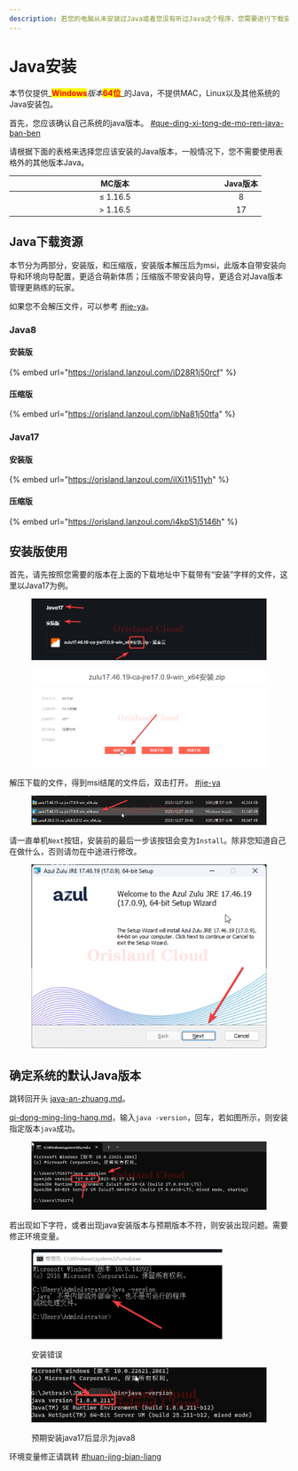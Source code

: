 ```yaml
---
description: 若您的电脑从未安装过Java或者您没有听过Java这个程序，您需要进行下载安装。
---
```


# Java安装

本节仅提供_<mark style="color:red;">**Windows**</mark>_版本_<mark style="color:red;">**64位**</mark>_的Java，不提供MAC，Linux以及其他系统的Java安装包。

首先，您应该确认自己系统的java版本。 [#que-ding-xi-tong-de-mo-ren-java-ban-ben](java-an-zhuang.md#que-ding-xi-tong-de-mo-ren-java-ban-ben "mention")

请根据下面的表格来选择您应该安装的Java版本，一般情况下，您不需要使用表格外的其他版本Java。

<table><thead><tr><th width="367" align="center">MC版本</th><th align="center">Java版本</th></tr></thead><tbody><tr><td align="center">≤ 1.16.5</td><td align="center">8</td></tr><tr><td align="center">> 1.16.5</td><td align="center">17</td></tr></tbody></table>

## Java下载资源

本节分为两部分，安装版，和压缩版，安装版本解压后为msi，此版本自带安装向导和环境向导配置，更适合萌新体质；压缩版不带安装向导，更适合对Java版本管理更熟练的玩家。

如果您不会解压文件，可以参考 [#jie-ya](../../../../fu-wu-qi-guan-li-yu-kong-zhi/shang-chuan-wen-jian/windows/ya-suo-yu-jie-ya.md#jie-ya "mention")。

### Java8

#### 安装版

{% embed url="https://orisland.lanzoul.com/iD28R1j50rcf" %}

#### 压缩版

{% embed url="https://orisland.lanzoul.com/ibNa81j50tfa" %}

### Java17

#### 安装版

{% embed url="https://orisland.lanzoul.com/iIXi11j511yh" %}

#### 压缩版

{% embed url="https://orisland.lanzoul.com/i4kpS1j5146h" %}

## 安装版使用

首先，请先按照您需要的版本在上面的下载地址中下载带有“安装”字样的文件，这里以Java17为例。

<figure><img src="../../../../.gitbook/assets/chrome_kWE4uIJtyu.png" alt=""><figcaption></figcaption></figure>

<figure><img src="../../../../.gitbook/assets/chrome_xg4EFh6jNT.png" alt=""><figcaption></figcaption></figure>

解压下载的文件，得到msi结尾的文件后，双击打开。 [#jie-ya](../../../../fu-wu-qi-guan-li-yu-kong-zhi/shang-chuan-wen-jian/windows/ya-suo-yu-jie-ya.md#jie-ya "mention")

<figure><img src="../../../../.gitbook/assets/explorer_D40AqX2X9j.png" alt=""><figcaption></figcaption></figure>

请一直单机`Next`按钮，安装前的最后一步该按钮会变为`Install`。除非您知道自己在做什么，否则请勿在中途进行修改。

<figure><img src="../../../../.gitbook/assets/msiexec_0nyMkdpDld.png" alt=""><figcaption></figcaption></figure>

## 确定系统的默认Java版本

跳转回开头 [java-an-zhuang.md](java-an-zhuang.md "mention")。

[qi-dong-ming-ling-hang.md](../../../../xi-tong-bian-xie-cao-zuo/qi-dong-ming-ling-hang.md "mention")，输入`java -version`，回车，若如图所示，则安装指定版本`java`成功。

<figure><img src="../../../../.gitbook/assets/WindowsTerminal_YGZnzTyWnG.png" alt=""><figcaption></figcaption></figure>

若出现如下字符，或者出现java安装版本与预期版本不符，则安装出现问题。需要修正环境变量。

<figure><img src="../../../../.gitbook/assets/image (47).png" alt=""><figcaption><p>安装错误</p></figcaption></figure>

<figure><img src="../../../../.gitbook/assets/ApplicationFrameHost_GBTvL46lTL.png" alt=""><figcaption><p>预期安装java17后显示为java8</p></figcaption></figure>

环境变量修正请跳转 [#huan-jing-bian-liang](../../../../you-xi-huan-jing/java/zai-ben-zhan-wai-an-zhuang.md#huan-jing-bian-liang "mention")
